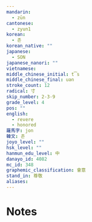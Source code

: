```yaml
---
mandarin:
  - zūn
cantonese:
  - zyun1
korean:
  - 존
korean_native: ""
japanese:
  - SON
japanese_nanori: ""
vietnamese:
middle_chinese_initial: t͡s
middle_chinese_final: uən
stroke_count: 12
radical: 寸
skip_number: 2-3-9
grade_level: 4
pos: ""
english:
  - revere
  - honored
羅馬字: jon
韓文: 존
joyo_level: ""
hsk_level: ""
hanmun_edu_level: 中
danayo_id: 4082
mc_id: 348
graphemic_classification: 會意
stand_in: 尊敬
aliases:
---
```


# Notes
